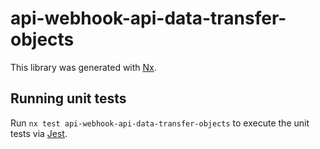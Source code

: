 # api-webhook-api-data-transfer-objects

This library was generated with [Nx](https://nx.dev).

## Running unit tests

Run `nx test api-webhook-api-data-transfer-objects` to execute the unit tests via [Jest](https://jestjs.io).
